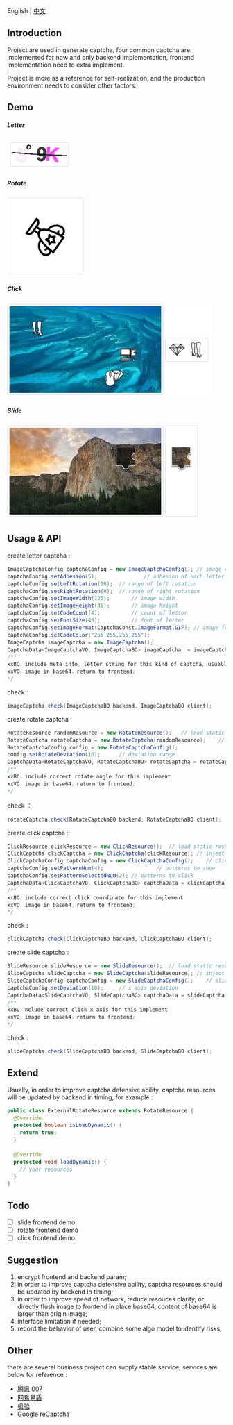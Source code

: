 English | [中文](https://github.com/notayessir/moon-captcha/blob/master/README_CN.md)

## Introduction

Project are used in generate captcha, four common captcha are implemented for now and only backend implementation, frontend implementation need to extra implement.

Project is more as a reference for self-realization, and the production environment needs to consider other factors.

## Demo

##### Letter

![image](https://github.com/notayessir/lunar-captcha/blob/master/docs/image/image.png)

##### Rotate

![rotate](https://github.com/notayessir/lunar-captcha/blob/master/docs/image/rotate.png)

##### Click

![click](https://github.com/notayessir/lunar-captcha/blob/master/docs/image/click.png)

##### Slide

![slide](https://github.com/notayessir/lunar-captcha/blob/master/docs/image/slide.png)

## Usage & API

create letter captcha :

```java
ImageCaptchaConfig captchaConfig = new ImageCaptchaConfig(); // image config
captchaConfig.setAdhesion(5);				// adhesion of each letter
captchaConfig.setLeftRotation(10);	// range of left rotation
captchaConfig.setRightRotation(0);	// range of right rotation
captchaConfig.setImageWidth(125);		// image width
captchaConfig.setImageHeight(45);		// image height
captchaConfig.setCodeCount(4);			// count of letter
captchaConfig.setFontSize(45);			// font of letter
captchaConfig.setImageFormat(CaptchaConst.ImageFormat.GIF);	// image form
captchaConfig.setCodeColor("255,255,255,255");							// image rgba
ImageCaptcha imageCaptcha = new ImageCaptcha();	
CaptchaData<ImageCaptchaVO, ImageCaptchaBO> imageCaptcha  = imageCaptcha.create(captchaConfig);
/**
xxBO，include meta info, letter string for this kind of captcha, usually storage in cache for validate;
xxVO，image in base64，return to frontend;
*/
```

check :

```java
imageCaptcha.check(ImageCaptchaBO backend, ImageCaptchaBO client);
```

create rotate captcha :

```java
RotateResource randomResource = new RotateResource();	// load static resources
RotateCaptcha rotateCaptcha = new RotateCaptcha(randomResource);	// inject to service
RotateCaptchaConfig config = new RotateCaptchaConfig();						// rotate config
config.setRotateDeviation(10);		// deviation range
CaptchaData<RotateCaptchaVO, RotateCaptchaBO> rotateCaptcha = rotateCaptcha.create(config);
/**
xxBO，include correct rotate angle for this implement 
xxVO，image in base64，return to frontend;
*/
```

check ：

```java
rotateCaptcha.check(RotateCaptchaBO backend, RotateCaptchaBO client);
```

create click captcha :

```java
ClickResource clickResource = new ClickResource();	// load static resources
ClickCaptcha clickCaptcha = new ClickCaptcha(clickResource); // inject to service
ClickCaptchaConfig captchaConfig = new ClickCaptchaConfig();	// click captcha
captchaConfig.setPatternNum(4);					// patterns to show 
captchaConfig.setPatternSelectedNum(2);	// patterns to click 
CaptchaData<ClickCaptchaVO, ClickCaptchaBO> captchaData = clickCaptcha.create(captchaConfig);
/**
xxBO，include correct click coordinate for this implement 
xxVO，image in base64，return to frontend;
*/
```

check :

```java
clickCaptcha.check(ClickCaptchaBO backend, ClickCaptchaBO client);
```

create slide captcha :

```java
SlideResource slideResource = new SlideResource();	// load static resources
SlideCaptcha slideCaptcha = new SlideCaptcha(slideResource); // inject to service
SlideCaptchaConfig captchaConfig = new SlideCaptchaConfig();	// slide config
captchaConfig.setDeviation(10);		// x axis deviation
CaptchaData<SlideCaptchaVO, SlideCaptchaBO> captchaData = slideCaptcha.create(captchaConfig);
/**
xxBO，nclude correct click x axis for this implement
xxVO，image in base64，return to frontend;
*/
```

check :

```java
slideCaptcha.check(SlideCaptchaBO backend, SlideCaptchaBO client);
```

## Extend

Usually, in order to improve captcha defensive ability, captcha resources will be updated by backend in timing, for example :

```java
public class ExternalRotateResource extends RotateResource {    
  @Override    
  protected boolean isLoadDynamic() {        
    return true;		
  }    
  
  @Override    
  protected void loadDynamic() {        
    // your resources    
  }
}
```

## Todo

- [ ] slide frontend demo
- [ ] rotate frontend demo
- [ ] click frontend demo

## Suggestion

1. encrypt frontend and backend param;
2. in order to improve captcha defensive ability, captcha resources should be updated by backend in timing;
3. in order to improve speed of network, reduce resouces clarity, or directly flush image to frontend in place base64, content of base64 is larger than origin image;  
4. interface limitation if needed;
5. record the behavior of user, combine some algo model to identify risks;

## Other 

there are several business project can supply stable service, services are below for reference :

- [腾讯 007](https://007.qq.com/)
- [网易易盾](https://dun.163.com/trial/sense)
- [极验](https://www.geetest.com/Sensebot)
- [Google reCaptcha](https://www.google.com/recaptcha/about/)







